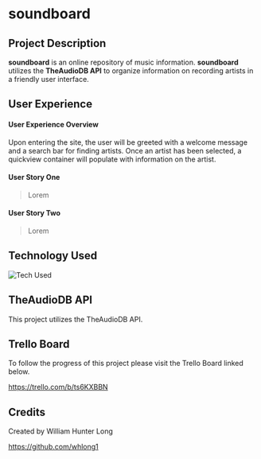 # **soundboard**

## **Project Description**

**soundboard** is an online repository of music information. **soundboard** utilizes the **TheAudioDB API** to organize information on recording artists in a friendly user interface. 

## **User Experience**

#### User Experience Overview

Upon entering the site, the user will be greeted with a welcome message and a search bar for finding artists. Once an artist has been selected, a quickview container will populate with information on the artist. 

#### User Story One

>Lorem 

#### User Story Two

>Lorem

## **Technology Used**

![Tech Used](https://i.imgur.com/6OQkMaA.png)

## **TheAudioDB API**

This project utilizes the TheAudioDB API.

## **Trello Board**

To follow the progress of this project please visit the Trello Board linked below.

https://trello.com/b/ts6KXBBN

## **Credits**

Created by William Hunter Long

https://github.com/whlong1
